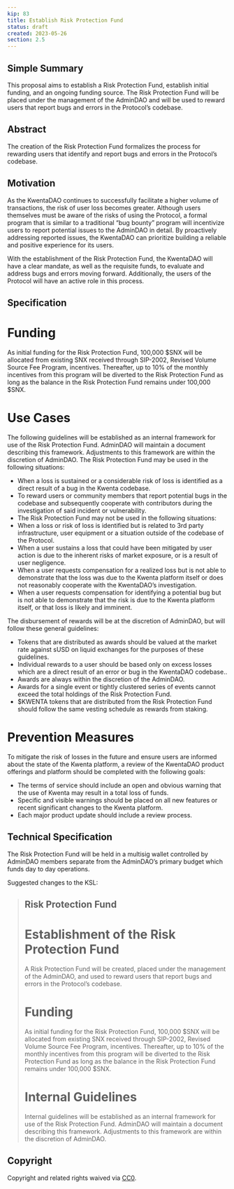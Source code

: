 ```yaml
---
kip: 83
title: Establish Risk Protection Fund
status: draft
created: 2023-05-26
section: 2.5
---
```


## Simple Summary
This proposal aims to establish a Risk Protection Fund, establish initial funding, and an ongoing funding source. The Risk Protection Fund will be placed under the management of the AdminDAO and will be used to reward users that report bugs and errors in the Protocol’s codebase.

## Abstract
The creation of the Risk Protection Fund formalizes the process for rewarding users that identify and report bugs and errors in the Protocol’s codebase. 

## Motivation
As the KwentaDAO continues to successfully facilitate a higher  volume of transactions, the risk of user loss   becomes greater. Although users themselves must  be aware of the risks of using the Protocol, a formal program that is similar to a traditional “bug bounty” program will incentivize users  to report potential issues to the AdminDAO in detail. By proactively addressing reported issues, the KwentaDAO can prioritize building a reliable and  positive experience for its users. 

With the establishment of the Risk Protection Fund, the KwentaDAO will have a clear mandate, as well as the requisite funds, to evaluate and address bugs and errors moving forward. Additionally, the users of the Protocol will have an active role in this process.

## Specification

# Funding
As initial funding for the Risk Protection Fund, 100,000 $SNX will be allocated from existing SNX received through SIP-2002, Revised Volume Source Fee Program, incentives. Thereafter, up to 10% of the monthly incentives from this program will be diverted to the Risk Protection Fund as long as the balance in the Risk Protection Fund remains under 100,000 $SNX.

# Use Cases
The following guidelines will be established as an internal framework for use of the Risk Protection Fund. AdminDAO will maintain a document describing this framework. Adjustments to this framework are within the discretion of AdminDAO.
The Risk Protection Fund may be used in the following situations:
- When a loss is sustained or a considerable risk of loss is identified as a direct result of a bug in the Kwenta codebase.
- To reward  users or community members that report potential bugs in the codebase and subsequently cooperate with contributors during the investigation of said incident or vulnerability.
- The Risk Protection Fund may not be used in the following situations:
- When a loss or risk of loss is identified but is related to 3rd party infrastructure, user equipment or a situation outside of the codebase of the Protocol.
- When a user sustains a loss that could have been mitigated by user action is due to the inherent risks of market exposure, or is a result of user negligence.
- When a user requests compensation for a realized loss but is not able to demonstrate that the loss was due to the Kwenta platform itself or does not reasonably cooperate with the KwentaDAO’s investigation.
- When a user requests compensation for identifying a potential bug but is not able to demonstrate that the risk is due to the Kwenta platform itself, or that loss is likely and imminent.

The disbursement of rewards will be at the discretion of AdminDAO, but will follow these general guidelines:
- Tokens  that are distributed as awards should be valued at the market rate against sUSD on liquid exchanges for the purposes of these guidelines.
- Individual rewards to a user should be based only on excess losses which are a direct result of an error or bug in the KwentaDAO codebase.. 
- Awards are always within the discretion of the AdminDAO.
- Awards for a single event or tightly clustered series of events cannot exceed the total holdings of the Risk Protection Fund.
- $KWENTA tokens that are distributed from the Risk Protection Fund should follow the same vesting schedule as rewards from staking.

# Prevention Measures
To mitigate the risk of losses in the future and ensure users are informed about the state of the Kwenta platform, a review of the KwentaDAO product offerings and platform should be completed with the following goals:
- The terms of service should include an open and obvious warning that the use of Kwenta may result in a total loss of funds. 
- Specific and visible warnings should be placed on all new features or recent significant changes to the Kwenta platform. 
- Each major product update should include a review process.

## Technical Specification
The Risk Protection Fund will be held in a multisig wallet controlled by AdminDAO members separate from the AdminDAO’s primary budget which funds day to day operations.

Suggested changes to the KSL:

> ## Risk Protection Fund
> # Establishment of the Risk Protection Fund
> A Risk Protection Fund will be created, placed under the management of the AdminDAO, and used to reward users that report bugs and errors in the Protocol’s codebase. 
> # Funding
> As initial funding for the Risk Protection Fund, 100,000 $SNX will be allocated from existing SNX received through SIP-2002, Revised Volume Source Fee Program, incentives. Thereafter, up to 10% of the monthly incentives from this program will be diverted to the Risk Protection Fund as long as the balance in the Risk Protection Fund remains under 100,000 $SNX.
> # Internal Guidelines
> Internal guidelines will be established as an internal framework for use of the Risk Protection Fund. AdminDAO will maintain a document describing this framework. Adjustments to this framework are within the discretion of AdminDAO.

## Copyright

Copyright and related rights waived via [CC0](https://creativecommons.org/publicdomain/zero/1.0/).
